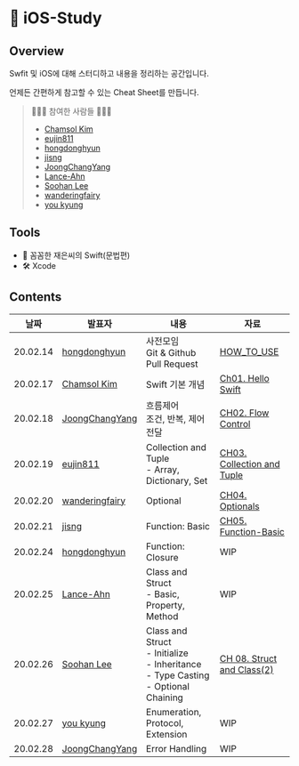 #  iOS-Study
## Overview

Swfit 및 iOS에 대해 스터디하고 내용을 정리하는 공간입니다.

언제든 간편하게 참고할 수 있는 Cheat Sheet를 만듭니다.

> 👩🏻‍💻 참여한 사람들 🧑🏻‍💻
>
> - [Chamsol Kim](https://github.com/cskime)
> - [eujin811](https://github.com/eujin811)
> - [hongdonghyun](https://github.com/hongdonghyun)
> - [jisng](https://github.com/jisng)
> - [JoongChangYang](https://github.com/JoongChangYang)
> - [Lance-Ahn](https://github.com/Lance-ahn)
> - [Soohan Lee](https://github.com/martinolee)
> - [wanderingfairy](https://github.com/wanderingfairy)
> - [you kyung](https://github.com/wydryd125)

## Tools

- 📙 꼼꼼한 재은씨의 Swift(문법편)
- 🛠 Xcode

## Contents

| 날짜 | 발표자 | 내용 | 자료 |
|-----|------|-----|-----|
| 20.02.14 | [hongdonghyun](https://github.com/hongdonghyun) | 사전모임<br />Git & Github Pull Request | [HOW_TO_USE](https://github.com/TheSwifters/iOS-Study/blob/master/HOW_TO_USE.md) |
| 20.02.17 | [Chamsol Kim](https://github.com/cskime) | Swift 기본 개념 | [Ch01. Hello Swift](https://github.com/TheSwifters/iOS-Study/blob/master/Swift/CH01.HelloSwift.md) |
| 20.02.18 | [JoongChangYang](https://github.com/JoongChangYang) | 흐름제어<br />조건, 반복, 제어전달 | [CH02. Flow Control](https://github.com/TheSwifters/iOS-Study/blob/master/Swift/CH02.FlowControl.md) |
| 20.02.19 | [eujin811](https://github.com/eujin811) | Collection and Tuple<br />- Array, Dictionary, Set | [CH03. Collection and Tuple](https://github.com/TheSwifters/iOS-Study/blob/master/Swift/CH03.Collection-and-Tuple.md) |
| 20.02.20 | [wanderingfairy](https://github.com/wanderingfairy) | Optional | [CH04. Optionals](https://github.com/TheSwifters/iOS-Study/blob/master/Swift/CH04.Optionals.md) |
| 20.02.21 | [jisng](https://github.com/jisng) | Function: Basic | [CH05. Function-Basic](https://github.com/TheSwifters/iOS-Study/blob/master/Swift/CH05.Function-Basic.md) |
| 20.02.24 | [hongdonghyun](https://github.com/hongdonghyun) | Function: Closure | WIP |
| 20.02.25 | [Lance-Ahn](https://github.com/Lance-ahn) | Class and Struct<br />- Basic, Property, Method | WIP |
| 20.02.26 | [Soohan Lee](https://github.com/martinolee) | Class and Struct<br />- Initialize<br />- Inheritance<br />- Type Casting<br />- Optional Chaining | [CH 08. Struct and Class(2)](https://github.com/TheSwifters/iOS-Study/blob/master/Swift/CH08.Struct-and-Class.md) |
| 20.02.27 | [you kyung](https://github.com/wydryd125) | Enumeration, Protocol, Extension | WIP |
| 20.02.28 | [JoongChangYang](https://github.com/JoongChangYang) | Error Handling | WIP |

